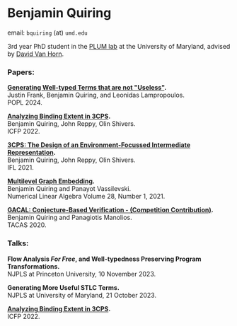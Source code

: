 # Benjamin Quiring
email: `bquiring` (at) `umd.edu`

3rd year PhD student in the [PLUM lab](https://plum-umd.github.io/) at the University of Maryland, advised by [David Van Horn](https://www.cs.umd.edu/~dvanhorn/).


### Papers:

<strong>[Generating Well-typed Terms that are not "Useless"](https://lemonidas.github.io/pdf/NotUseless.pdf).</strong> \
Justin Frank, Benjamin Quiring, and Leonidas Lampropoulos. \
POPL 2024.

<strong>[Analyzing Binding Extent in 3CPS](https://dl.acm.org/doi/pdf/10.1145/3547645).</strong> \
Benjamin Quiring, John Reppy, Olin Shivers. \
ICFP 2022.

<strong>[3CPS: The Design of an Environment-Focussed Intermediate Representation](https://dl.acm.org/doi/pdf/10.1145/3544885.3544889).</strong> \
Benjamin Quiring, John Reppy, Olin Shivers. \
IFL 2021.

<strong>[Multilevel Graph Embedding](https://web.pdx.edu/~panayot/IM-971424-4.pdf).</strong> \
Benjamin Quiring and Panayot Vassilevski. \
Numerical Linear Algebra Volume 28, Number 1, 2021.

<strong>[GACAL: Conjecture-Based Verification - (Competition Contribution)](https://www.khoury.northeastern.edu/home/pete/pub/tacas-2020.pdf).</strong> \
Benjamin Quiring and Panagiotis Manolios. \
TACAS 2020.


### Talks:

<strong>Flow Analysis <em>For Free</em>, and Well-typedness Preserving Program Transformations.</strong> \
NJPLS at Princeton University, 10 November 2023.

<strong>Generating More Useful STLC Terms.</strong> \
NJPLS at University of Maryland, 21 October 2023.

<strong>[Analyzing Binding Extent in 3CPS](https://www.youtube.com/watch?v=lO1D88QK-UI).</strong> \
ICFP 2022.
